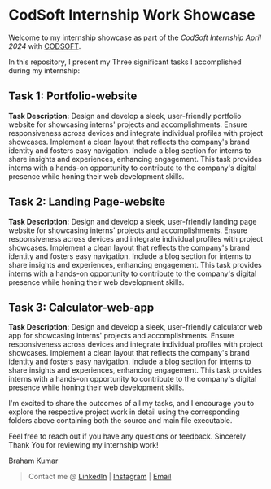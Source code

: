 # CodSoft Internship Work Showcase

Welcome to my internship showcase as part of the *CodSoft Internship April 2024* with [CODSOFT](https://www.codsoft.in/). 

In this repository, I present my Three significant tasks I accomplished during my internship:

## Task 1: Portfolio-website
<b>Task Description:</b> Design and develop a sleek, user-friendly portfolio website for showcasing interns'  projects and accomplishments. Ensure responsiveness across devices and integrate individual profiles with project showcases. Implement a clean layout that reflects the company's brand identity and fosters easy navigation. Include a blog section for interns to share insights and experiences, enhancing engagement. This task provides interns with a hands-on opportunity to contribute to the company's digital presence while honing their web development skills.

## Task 2: Landing Page-website
<b>Task Description:</b> Design and develop a sleek, user-friendly landing page website for showcasing interns'  projects and accomplishments. Ensure responsiveness across devices and integrate individual profiles with project showcases. Implement a clean layout that reflects the company's brand identity and fosters easy navigation. Include a blog section for interns to share insights and experiences, enhancing engagement. This task provides interns with a hands-on opportunity to contribute to the company's digital presence while honing their web development skills.

## Task 3: Calculator-web-app
<b>Task Description:</b> Design and develop a sleek, user-friendly calculator web app for showcasing interns'  projects and accomplishments. Ensure responsiveness across devices and integrate individual profiles with project showcases. Implement a clean layout that reflects the company's brand identity and fosters easy navigation. Include a blog section for interns to share insights and experiences, enhancing engagement. This task provides interns with a hands-on opportunity to contribute to the company's digital presence while honing their web development skills.



I'm excited to share the outcomes of all my tasks, and I encourage you to explore the respective project work in detail using the corresponding folders above containing both the source and main file executable.

Feel free to reach out if you have any questions or feedback.
Sincerely Thank You for reviewing my internship work!


Braham Kumar 
> Contact me @ [LinkedIn](https://www.linkedin.com/in/braham-kumar/) | [Instagram](https://instagram.com/braham__02) | [Email](mailto:brauniyar27@gmail.com)
